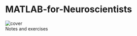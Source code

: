 # MATLAB-for-Neuroscientists
![cover](https://user-images.githubusercontent.com/70306328/171789441-765e3e1f-91b6-4d8d-8ee3-8e7ae585f5eb.jpg)</br>
Notes and exercises 
